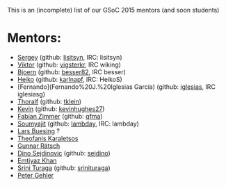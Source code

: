 This is an (incomplete) list of our GSoC 2015 mentors (and soon students)

# Mentors:
 * [Sergey](Sergey%20Lisitsyn) (github: [lisitsyn](https://github.com/lisitsyn), IRC: lisitsyn)
 * [Viktor](Viktor%20Gal) (github: [vigsterkr](https://github.com/vigsterkr), IRC wiking)
 * [Bjoern](Bjoern%20Esser) (github: [besser82](https://github.com/besser82), IRC besser)
 * [Heiko](Heiko%20Strathmann) (github: [karlnapf](https://github.com/karlnapf), IRC: HeikoS)
 * [Fernando](Fernando%20J.%20Iglesias García) (github: [iglesias](https://github.com/iglesias), IRC iglesiasg)
 * [Thoralf](Thoralf%20Klein) (github: [tklein](https://github.com/tklein23))
 * [Kevin](Kevin%20Hughes) (github: [kevinhughes27](https://github.com/kevinhughes27))
 * [Fabian Zimmer](http://qfma.de/) (github: [qfma](https://github.com/qfma))
 * [Soumyajit](Soumyajit%20De%20[Rahul]) (github: [lambday](https://github.com/lambday), IRC: lambday)
 * [Lars Buesing](http://www.gatsby.ucl.ac.uk/~lars/) ?
 * [Theofanis Karaletsos](http://cbio.mskcc.org/directory/theofanis-karaletsos/index.html)
 * [Gunnar Rätsch](http://cbio.mskcc.org/research/ratsch-research-group/)
 * [Dino Sejdinovic](http://www.csml.ucl.ac.uk/people/sejdinovic) (github: [sejdino](https://github.com/sejdino))
 * [Emtiyaz Khan](http://www.cs.ubc.ca/~emtiyaz/)
 * [Srini Turaga](http://www.mit.edu/people/sturaga/) (github: [srinituraga](https://github.com/srinituraga))
 * [Peter Gehler](http://ps.is.tuebingen.mpg.de/person/gehler)